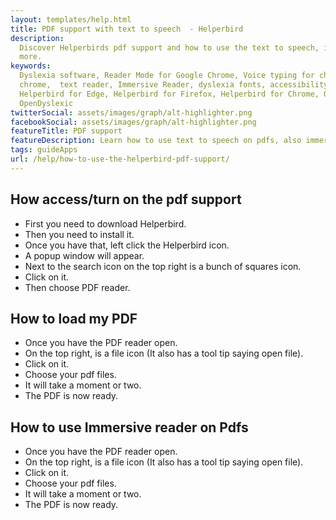 ```yaml
---
layout: templates/help.html
title: PDF support with text to speech  - Helperbird
description:
  Discover Helperbirds pdf support and how to use the text to speech, immersive reader and much
  more.
keywords:
  Dyslexia software, Reader Mode for Google Chrome, Voice typing for chrome, Text to speech for
  chrome,  text reader, Immersive Reader, dyslexia fonts, accessibility software, dyslexia software,
  Helperbird for Edge, Helperbird for Firefox, Helperbird for Chrome, Opendyslexic for Chrome,
  OpenDyslexic
twitterSocial: assets/images/graph/alt-highlighter.png
facebookSocial: assets/images/graph/alt-highlighter.png
featureTitle: PDF support
featureDescription: Learn how to use text to speech on pdfs, also immerive reader.
tags: guideApps
url: /help/how-to-use-the-helperbird-pdf-support/
---
```



## How access/turn on the pdf support

- First you need to download Helperbird.
- Then you need to install it.
- Once you have that, left click the Helperbird icon.
- A popup window will appear.
- Next to the search icon on the top right is a bunch of squares icon.
- Click on it.
- Then choose PDF reader.

## How to load my PDF

- Once you have the PDF reader open.
- On the top right, is a file icon (It also has a tool tip saying open file).
- Click on it.
- Choose your pdf files.
- It will take a moment or two.
- The PDF is now ready.

## How to use Immersive reader on Pdfs

- Once you have the PDF reader open.
- On the top right, is a file icon (It also has a tool tip saying open file).
- Click on it.
- Choose your pdf files.
- It will take a moment or two.
- The PDF is now ready.
